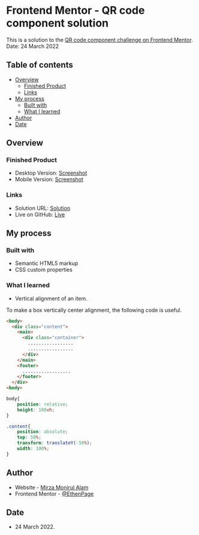 # Frontend Mentor - QR code component solution

This is a solution to the [QR code component challenge on Frontend Mentor](https://www.frontendmentor.io/challenges/qr-code-component-iux_sIO_H). 
Date: 24 March 2022

## Table of contents

- [Overview](#overview)
  - [Finished Product](#finished-product)
  - [Links](#links)
- [My process](#my-process)
  - [Built with](#built-with)
  - [What I learned](#what-i-learned)
- [Author](#author)
- [Date](#date)


## Overview

### Finished Product

- Desktop Version: [Screenshot](./finished/desktop-version.jpg)
- Mobile Version: [Screenshot](./finished/mobile-version.jpg)

### Links

- Solution URL: [Solution](https://www.frontendmentor.io/solutions/qr-code-component-challenge-Hy9q22YMq)
- Live on GitHub: [Live](https://ethenpage.github.io/QR-Code/)

## My process

### Built with

- Semantic HTML5 markup
- CSS custom properties

### What I learned

- Vertical alignment of an item.

To make a box vertically center alignment, the following code is useful. 

```html
<body>
  <div class="content">
    <main>
      <div class="container">
        .................
        .................
      </div>
    </main>
    <footer>
      ..................
    </footer>
  </div>
<body>

```
```css
body{
    position: relative;
    height: 100vh;
}

.content{
    position: absolute;
    top: 50%;
    transform: translateY(-50%);
    width: 100%;
}
```

## Author

- Website - [Mirza Monirul Alam](https://github.com/EthenPage/QR-Code)
- Frontend Mentor - [@EthenPage](https://www.frontendmentor.io/profile/EthenPage)

## Date

- 24 March 2022.
